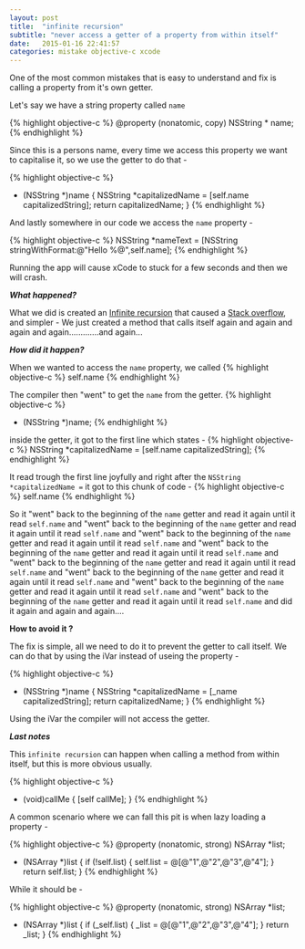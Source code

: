 ```yaml
---
layout: post
title:  "infinite recursion"
subtitle: "never access a getter of a property from within itself"
date:   2015-01-16 22:41:57
categories: mistake objective-c xcode
---
```


One of the most common mistakes that is easy to understand and fix is calling a property from it's own getter.

Let's say we have a string property called `name`  

{% highlight objective-c %}
@property (nonatomic, copy) NSString * name;
{% endhighlight %}

Since this is a persons name, every time we access this property we want to capitalise it, so we use the getter to do that -

{% highlight objective-c %}
- (NSString *)name
{
    NSString *capitalizedName = [self.name capitalizedString];
    return capitalizedName;
}
{% endhighlight %}

And lastly somewhere in our code we access the `name` property -

{% highlight objective-c %}
NSString *nameText = [NSString stringWithFormat:@"Hello %@",self.name];
{% endhighlight %}

Running the app will cause xCode to stuck for a few seconds and then we will crash.

***What happened?***

What we did is created an [Infinite recursion][link-2] that caused a [Stack overflow][link-1], and simpler - We just created a method that calls itself again and again and again and again.............and again...

***How did it happen?***

When we wanted to access the `name` property, we called 
{% highlight objective-c %} 
self.name
{% endhighlight %} 

The compiler then "went" to get the `name` from the getter.
{% highlight objective-c %}
- (NSString *)name;
{% endhighlight %}

inside the getter, it got to the first line which states - 
{% highlight objective-c %} 
NSString *capitalizedName = [self.name capitalizedString];
{% endhighlight %} 

It read trough the first line joyfully and right after the `NSString *capitalizedName =` it got to this chunk of code - 
{% highlight objective-c %} 
self.name 
{% endhighlight %} 

So it "went" back to the beginning of the `name` getter and read it again until it read `self.name` and "went" back to the beginning of the `name` getter and read it again until it read `self.name` and "went" back to the beginning of the `name` getter and read it again until it read `self.name` and "went" back to the beginning of the `name` getter and read it again until it read `self.name` and "went" back to the beginning of the `name` getter and read it again until it read `self.name` and "went" back to the beginning of the `name` getter and read it again until it read `self.name` and "went" back to the beginning of the `name` getter and read it again until it read `self.name` and "went" back to the beginning of the `name` getter and read it again until it read `self.name` and did it again and again and again.... 



**How to avoid it ?**

The fix is simple, all we need to do it to prevent the getter to call itself. We can do that by using the iVar instead of useing the property -

{% highlight objective-c %}
- (NSString *)name
{
    NSString *capitalizedName = [_name capitalizedString];
    return capitalizedName;
}
{% endhighlight %}

Using the iVar the compiler will not access the getter.

***Last notes***

This `infinite recursion` can happen when calling a method from within itself, but this is more obvious usually. 

{% highlight objective-c %} 
- (void)callMe
{
    [self callMe];
}
{% endhighlight %}

A common scenario where we can fall this pit is when lazy loading a property -

{% highlight objective-c %} 
@property (nonatomic, strong) NSArray *list;

- (NSArray *)list
{
   if (!self.list)
   {
        self.list = @[@"1",@"2",@"3",@"4"];
   }
   return self.list;
}
{% endhighlight %}

While it should be -

{% highlight objective-c %} 
@property (nonatomic, strong) NSArray *list;

- (NSArray *)list
{
   if (_self.list)
   {
      _list = @[@"1",@"2",@"3",@"4"];
   }
   return _list;
}
{% endhighlight %}



[link-1]: http://en.wikipedia.org/wiki/Stack_overflow 
[link-2]: http://en.wikipedia.org/wiki/Infinite_loop#Infinite_recursion